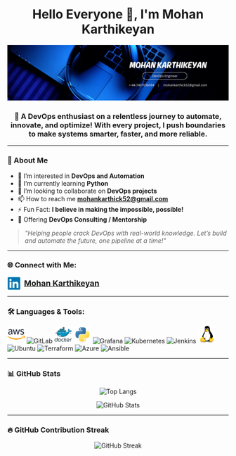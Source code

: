 <h1 align="center">Hello Everyone 👋, I'm Mohan Karthikeyan</h1>

<div align="center">
  <img src="https://raw.githubusercontent.com/Mohankarthikeyan7/Mohankarthikeyan7/main/Mohan banner.png" alt="Mohan Karthikeyan"/>
</div>

<h3 align="center">🚀 A DevOps enthusiast on a relentless journey to automate, innovate, and optimize! With every project, I push boundaries to make systems smarter, faster, and more reliable. </h3>

---

### 🚀 About Me
- 👀 I’m interested in **DevOps and Automation**
- 🌱 I’m currently learning **Python**
- 💞️ I’m looking to collaborate on **DevOps projects**
- 📫 How to reach me **mohankarthick52@gmail.com**
- ⚡ Fun Fact: **I believe in making the impossible, possible!**
- 💼 Offering **DevOps Consulting / Mentorship**

> *"Helping people crack DevOps with real-world knowledge. Let’s build and automate the future, one pipeline at a time!"*

---

### 🌐 Connect with Me:
<p align="left">
  <a href="https://linkedin.com/in/mohan-karthick/" target="_blank" style="display: flex; align-items: center;">
    <img src="https://raw.githubusercontent.com/devicons/devicon/master/icons/linkedin/linkedin-original.svg" width="30" height="30" alt="LinkedIn" style="vertical-align: middle;"/>
    <span style="margin-left: 8px; font-size: 18px;"><b>Mohan Karthikeyan</b></span>
  </a>
</p>

---

### 🛠️ Languages & Tools:
<p align="left">
  <img src="https://raw.githubusercontent.com/devicons/devicon/master/icons/amazonwebservices/amazonwebservices-original-wordmark.svg" width="40" height="40" alt="AWS"/>
  <img src="https://www.vectorlogo.zone/logos/gitlab/gitlab-icon.svg" width="40" height="40" alt="GitLab"/>
  <img src="https://raw.githubusercontent.com/devicons/devicon/master/icons/docker/docker-original-wordmark.svg" width="40" height="40" alt="Docker"/>
  <img src="https://raw.githubusercontent.com/devicons/devicon/master/icons/python/python-original.svg" width="40" height="40" alt="Python"/>
  <img src="https://www.vectorlogo.zone/logos/grafana/grafana-icon.svg" width="40" height="40" alt="Grafana"/>
  <img src="https://www.vectorlogo.zone/logos/kubernetes/kubernetes-icon.svg" width="40" height="40" alt="Kubernetes"/>
  <img src="https://www.vectorlogo.zone/logos/jenkins/jenkins-icon.svg" width="40" height="40" alt="Jenkins"/>
  <img src="https://raw.githubusercontent.com/devicons/devicon/master/icons/linux/linux-original.svg" width="40" height="40" alt="Linux"/>
  <img src="https://www.vectorlogo.zone/logos/ubuntu/ubuntu-icon.svg" width="40" height="40" alt="Ubuntu"/>
  <img src="https://www.vectorlogo.zone/logos/terraformio/terraformio-icon.svg" width="40" height="40" alt="Terraform"/>
  <img src="https://www.vectorlogo.zone/logos/microsoft_azure/microsoft_azure-icon.svg" width="40" height="40" alt="Azure"/>
  <img src="https://www.vectorlogo.zone/logos/ansible/ansible-icon.svg" width="40" height="40" alt="Ansible"/>
</p>

---

### 📊 GitHub Stats
<p align="center">
  <img src="https://github-readme-stats.vercel.app/api/top-langs?username=mohankarthikeyan7&show_icons=true&locale=en&layout=compact&theme=vue&hide_border=true" alt="Top Langs" />
</p>

<p align="center">
  <img src="https://github-readme-stats.vercel.app/api?username=mohankarthikeyan7&show_icons=true&locale=en&theme=vue&hide_border=true" alt="GitHub Stats" />
</p>

---

### 🔥 GitHub Contribution Streak
<p align="center">
  <img src="https://github-readme-streak-stats.herokuapp.com/?user=mohankarthikeyan7&theme=vue&hide_border=true" alt="GitHub Streak" />
</p>
